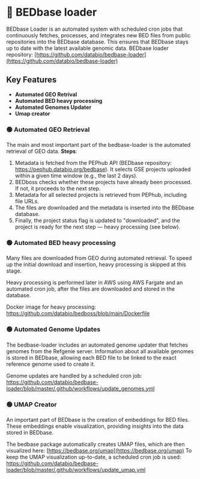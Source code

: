 # 🔄 BEDbase loader 

BEDbase Loader is an automated system with scheduled cron jobs that continuously fetches, processes,
and integrates new BED files from public repositories into the BEDbase database.
This ensures that BEDbase stays up to date with the latest available genomic data.
BEDbase loader repository: [https://github.com/databio/bedbase-loader](https://github.com/databio/bedbase-loader)

## Key Features
- **Automated GEO Retrival**
- **Automated BED heavy processing**
- **Automated Genomes Updater**
- **Umap creator**

### 🟢 Automated GEO Retrieval

The main and most important part of the bedbase-loader is the automated retrieval of GEO data.
**Steps**:

1. Metadata is fetched from the PEPhub API (BEDbase repository: https://pephub.databio.org/bedbase).
It selects GSE projects uploaded within a given time window (e.g., the last 2 days).
2. BEDboss checks whether these projects have already been processed. If not, it proceeds to the next step.
3. Metadata for all selected projects is retrieved from PEPhub, including file URLs.
4. The files are downloaded and the metadata is inserted into the BEDbase database.
5. Finally, the project status flag is updated to "downloaded", and the project is ready for the next step — heavy processing (see below).


### 🟢 Automated BED heavy processing

Many files are downloaded from GEO during automated retrieval.
To speed up the initial download and insertion, heavy processing is skipped at this stage.

Heavy processing is performed later in AWS using AWS Fargate and an automated cron job, after the files are downloaded and stored in the database.

Docker image for heavy processing: https://github.com/databio/bedboss/blob/main/Dockerfile

### 🟢 Automated Genome Updates

The bedbase-loader includes an automated genome updater that fetches genomes from the Refgenie server.
Information about all available genomes is stored in BEDbase, allowing each BED file to be linked to the exact reference genome used to create it.

Genome updates are handled by a scheduled cron job: https://github.com/databio/bedbase-loader/blob/master/.github/workflows/update_genomes.yml

### 🟢 UMAP Creator

An important part of BEDbase is the creation of embeddings for BED files.
These embeddings enable visualization, providing insights into the data stored in BEDbase.

The bedbase package automatically creates UMAP files, which are then visualized here: [https://bedbase.org/umap](https://bedbase.org/umap)
To keep the UMAP visualization up-to-date, a scheduled cron job is used: https://github.com/databio/bedbase-loader/blob/master/.github/workflows/update_umap.yml
